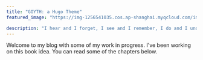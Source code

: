 ```yaml
---
title: "GOYTH: a Hugo Theme"
featured_image: "https://img-1256541035.cos.ap-shanghai.myqcloud.com/imgs/gohugo-default-sample-hero-image.jpg"

description: "I hear and I forget, I see and I remember, I do and I understand."
---
```

Welcome to my blog with some of my work in progress. I've been working on this book idea. You can read some of the chapters below.
